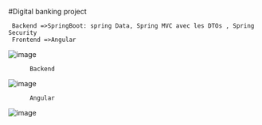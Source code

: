 #Digital banking project

     Backend =>SpringBoot: spring Data, Spring MVC avec les DTOs , Spring Security
     Frontend =>Angular



![image](https://user-images.githubusercontent.com/74269857/169173342-09eb87e9-a0bc-467d-95e3-59e114bba291.png)

          Backend
![image](https://user-images.githubusercontent.com/74269857/170901671-105d3557-c995-4f48-a9b5-90b884de5a0e.png)


          Angular
![image](https://user-images.githubusercontent.com/74269857/170901609-bcfaaec0-d577-4be7-9269-8bad5e86202e.png)

